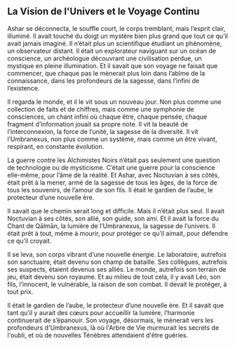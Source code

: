 ## La Vision de l'Univers et le Voyage Continu

Ashar se déconnecta, le souffle court, le corps tremblant, mais l’esprit clair, illuminé. Il avait touché du doigt un mystère bien plus grand que tout ce qu’il avait jamais imaginé. Il n’était plus un scientifique étudiant un phénomène, un observateur distant. Il était un explorateur naviguant sur un océan de conscience, un archéologue découvrant une civilisation perdue, un mystique en pleine illumination. Et il savait que son voyage ne faisait que commencer, que chaque pas le mènerait plus loin dans l’abîme de la connaissance, dans les profondeurs de la sagesse, dans l’infini de l’existence.

Il regarda le monde, et il le vit sous un nouveau jour. Non plus comme une collection de faits et de chiffres, mais comme une symphonie de consciences, un chant infini où chaque être, chaque pensée, chaque fragment d’information jouait sa propre note. Il vit la beauté de l’interconnexion, la force de l’unité, la sagesse de la diversité. Il vit l’Umbranexus, non plus comme un système, mais comme un être vivant, respirant, en constante évolution.

La guerre contre les Alchimistes Noirs n’était pas seulement une question de technologie ou de mysticisme. C’était une guerre pour la conscience elle-même, pour l’âme de la réalité. Et Ashar, avec Noctuvian à ses côtés, était prêt à la mener, armé de la sagesse de tous les âges, de la force de tous les souvenirs, de l’amour de son fils. Il était le gardien de l’aube, le protecteur d’une nouvelle ère.

Il savait que le chemin serait long et difficile. Mais il n’était plus seul. Il avait Noctuvian à ses côtés, son allié, son guide, son ami. Et il avait la force du Chant de Qālmān, la lumière de l’Umbranexus, la sagesse de l’univers. Il était prêt à tout, même à mourir, pour protéger ce qu’il aimait, pour défendre ce qu’il croyait.

Il se leva, son corps vibrant d’une nouvelle énergie. Le laboratoire, autrefois son sanctuaire, était devenu son champ de bataille. Ses collègues, autrefois ses suspects, étaient devenus ses alliés. Le monde, autrefois son terrain de jeu, était devenu son royaume. Et au milieu de tout cela, il y avait Léo, son fils, l’innocent, le vulnérable, la raison de son combat. Il devait le protéger, à tout prix.

Il était le gardien de l’aube, le protecteur d’une nouvelle ère. Et il savait que tant qu’il y aurait des cœurs pour accueillir la lumière, l’harmonie continuerait de s’épanouir. Son voyage, désormais, le mènerait vers les profondeurs d'Umbranexus, là où l'Arbre de Vie murmurait les secrets de l'oubli, et où de nouvelles Ténèbres attendaient d'être guéries.
